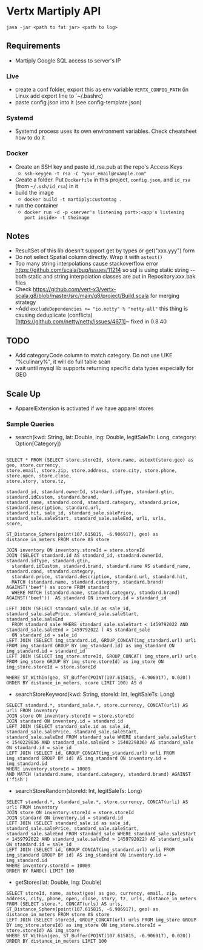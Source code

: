 # Vertx Martiply API

```
java -jar <path to fat jar> <path to log>
```

## Requirements
- Martiply Google SQL access to server's IP

### Live
- create a conf folder, export this as env variable `VERTX_CONFIG_PATH` (in Linux add export line to `~/.bashrc)
- paste config.json into it (see config-template.json)

### Systemd
- Systemd process uses its own environment variables. Check cheatsheet how to do it

### Docker
- Create an SSH key and paste id_rsa.pub at the repo's Access Keys
    - `ssh-keygen -t rsa -C "your_email@example.com"`
- Create a folder. Put `Dockerfile` in this project, `config.json`, and `id_rsa` (from `~/.ssh/id_rsa`) in it
- build the image
    - `docker build -t martiply:customtag .`
- run the container
    - `docker run -d -p <server's listening port>:<app's listening port inside> -t theimage`


## Notes
- ResultSet of this lib doesn't support get by types or get("xxx.yyy") form
- Do not select Spatial column directly. Wrap it with `astext()`
- Too many string interpolations cause stackoverflow error https://github.com/scala/bug/issues/11214 so sql is using static string
-- both static and string interpolation classes are put in Repository.xxx.bak files
- Check https://github.com/vert-x3/vertx-scala.g8/blob/master/src/main/g8/project/Build.scala for merging strategy
- ~Add `excludeDependencies += "io.netty" % "netty-all"` this thing is causing deduplicate (conflicts)[https://github.com/netty/netty/issues/4671]~ fixed in 0.8.40

## TODO
- Add categoryCode column to match category. Do not use LIKE "%culinary%", it will do full table scan
- wait until mysql lib supports returning specific data types especially for GEO

## Scale Up
- ApparelExtension is activated if we have apparel stores


### Sample Queries
- search(kwd: String, lat: Double, lng: Double, legitSaleTs: Long, category: Option[Category])

```

SELECT * FROM (SELECT store.storeId, store.name, astext(store.geo) as geo, store.currency,
store.email, store.zip, store.address, store.city, store.phone, store.open, store.close,
store.story, store.tz,

standard_id, standard.ownerId, standard.idType, standard.gtin, standard.idCustom, standard.brand,
standard_name, standard.cond, standard.category, standard.price, standard.description, standard.url,
standard.hit, sale_id, standard_sale.salePrice, standard_sale.saleStart, standard_sale.saleEnd, urli, urls,
score,

ST_Distance_Sphere(point(107.615815, -6.906917), geo) as distance_in_meters FROM store AS store

JOIN inventory ON inventory.storeId = store.storeId
JOIN (SELECT standard.id AS standard_id, standard.ownerId, standard.idType, standard.gtin,
  standard.idCustom, standard.brand, standard.name AS standard_name, standard.cond, standard.category,
  standard.price, standard.description, standard.url, standard.hit,
  MATCH (standard.name, standard.category, standard.brand) AGAINST('beef') as score FROM standard
  WHERE MATCH (standard.name, standard.category, standard.brand) AGAINST('beef'))  AS standard ON inventory.id = standard_id

LEFT JOIN (SELECT standard_sale.id as sale_id, standard_sale.salePrice, standard_sale.saleStart, standard_sale.saleEnd
  FROM standard_sale WHERE standard_sale.saleStart < 1459792022 AND standard_sale.saleEnd > 1459792022 ) AS standard_sale
  ON standard_id = sale_id
LEFT JOIN (SELECT img_standard.id, GROUP_CONCAT(img_standard.url) urli FROM img_standard GROUP BY img_standard.id) as img_standard ON img_standard.id = standard_id
LEFT JOIN (SELECT img_store.storeId, GROUP_CONCAT( img_store.url) urls FROM img_store GROUP BY img_store.storeId) as img_store ON img_store.storeId = store.storeId

WHERE ST_Within(geo, ST_Buffer(POINT(107.615815, -6.906917), 0.020)) ORDER BY distance_in_meters, score LIMIT 100) AS d
```


- searchStoreKeyword(kwd: String, storeId: Int, legitSaleTs: Long)

```
SELECT standard.*, standard_sale.*, store.currency, CONCAT(urli) AS urli FROM inventory
JOIN store ON inventory.storeId = store.storeId
JOIN standard ON inventory.id = standard.id
LEFT JOIN (SELECT standard_sale.id as sale_id, standard_sale.salePrice, standard_sale.saleStart, standard_sale.saleEnd FROM standard_sale WHERE standard_sale.saleStart < 1540229836 AND standard_sale.saleEnd > 1540229836) AS standard_sale ON standard.id = sale_id
LEFT JOIN (SELECT id, GROUP_CONCAT(img_standard.url) urli FROM img_standard GROUP BY id) AS img_standard ON inventory.id = img_standard.id
WHERE inventory.storeId = 10009
AND MATCH (standard.name, standard.category, standard.brand) AGAINST ('fish')

```

- searchStoreRandom(storeId: Int, legitSaleTs: Long)
```
SELECT standard.*, standard_sale.*, store.currency, CONCAT(urli) AS urli FROM inventory
JOIN store ON inventory.storeId = store.storeId
JOIN standard ON inventory.id = standard.id
LEFT JOIN (SELECT standard_sale.id as sale_id, standard_sale.salePrice, standard_sale.saleStart, standard_sale.saleEnd FROM standard_sale WHERE standard_sale.saleStart < 1459792022 AND standard_sale.saleEnd > 1459792022) AS standard_sale ON standard.id = sale_id
LEFT JOIN (SELECT id, GROUP_CONCAT(img_standard.url) urli FROM img_standard GROUP BY id) AS img_standard ON inventory.id = img_standard.id
WHERE inventory.storeId = 10009
ORDER BY RAND() LIMIT 100
```

- getStores(lat: Double, lng: Double)

```
SELECT storeId, name, astext(geo) as geo, currency, email, zip, address, city, phone, open, close, story, tz, urls, distance_in_meters
FROM (SELECT store.*, CONCAT(urls) AS urls, ST_Distance_Sphere(point(107.615815, -6.906917), geo) as distance_in_meters FROM store AS store
LEFT JOIN (SELECT storeId, GROUP_CONCAT(url) urls FROM img_store GROUP BY img_store.storeId) as img_store ON img_store.storeId = store.storeId) AS img_store
WHERE ST_Within(geo, ST_Buffer(POINT(107.615815, -6.906917), 0.020)) ORDER BY distance_in_meters LIMIT 100

```
